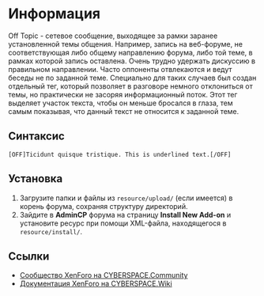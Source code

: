 # Информация

Off Topic - сетевое сообщение, выходящее за рамки заранее установленной темы общения. Например, запись на веб-форуме, не соответствующая либо общему направлению форума, либо той теме, в рамках которой запись оставлена. Очень трудно удержать дискуссию в правильном направлении. Часто оппоненты отвлекаются и ведут беседы не по заданной теме. Специально для таких случаев был создан отдельный тег, который позволяет в разговоре немного отклониться от темы, но практически не засоряя информационный поток. Этот тег выделяет участок текста, чтобы он меньше бросался в глаза, тем самым показывая, что данный текст не относится к заданной теме.

## Синтаксис

```
[OFF]Ticidunt quisque tristique. This is underlined text.[/OFF]
```

## Установка

1. Загрузите папки и файлы из `resource/upload/` (если имеется) в корень форума, сохраняя структуру директорий.
2. Зайдите в **AdminCP** форума на страницу **Install New Add-on** и установите ресурс при помощи XML-файла, находящегося в `resource/install/`.

## Ссылки

- [Сообщество XenForo на CYBERSPACE.Community](//cyberspace.community/forums/30/)
- [Документация XenForo на CYBERSPACE.Wiki](//xenforo.cyberspace.wiki/)
